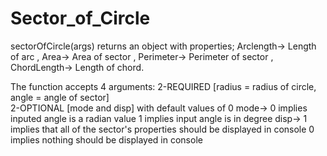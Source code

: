 # Sector_of_Circle

sectorOfCircle(args) returns an object with properties; 
Arclength-> Length of arc       ,   Area-> Area of sector , 
Perimeter-> Perimeter of sector ,   ChordLength-> Length of chord.

The function accepts 4 arguments: 
2-REQUIRED [radius = radius of circle, angle = angle of sector]   
2-OPTIONAL [mode and disp] with default values of 0 
      mode->  0 implies inputed angle is a radian value
              1 implies input angle is in degree 
      disp->  1 implies that all of the sector's properties should be displayed in console 
              0 implies nothing should be displayed in console  
